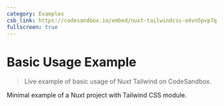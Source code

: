 ```yaml
---
category: Examples
csb_link: https://codesandbox.io/embed/nuxt-tailwindcss-o4vn5pvp7q
fullscreen: true
---
```


# Basic Usage Example

> Live example of basic usage of Nuxt Tailwind on CodeSandbox.

Minimal example of a Nuxt project with Tailwind CSS module.

<d-code-sandbox :src="csb_link" class="h-[600px]"></d-code-sandbox>
